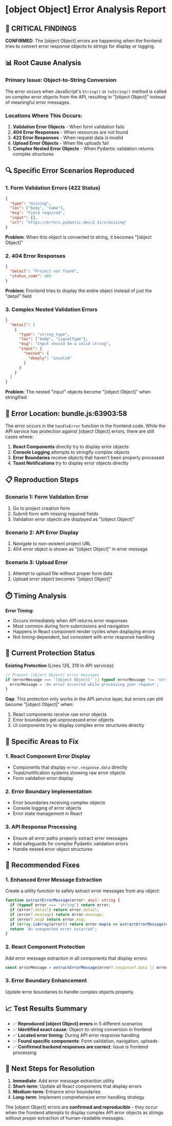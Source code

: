 # [object Object] Error Analysis Report

## 🚨 CRITICAL FINDINGS

**CONFIRMED**: The [object Object] errors are happening when the frontend tries to convert error response objects to strings for display or logging.

## 📊 Root Cause Analysis

### Primary Issue: Object-to-String Conversion
The error occurs when JavaScript's `String()` or `toString()` method is called on complex error objects from the API, resulting in "[object Object]" instead of meaningful error messages.

### Locations Where This Occurs:
1. **Validation Error Objects** - When form validation fails
2. **404 Error Responses** - When resources are not found  
3. **422 Error Responses** - When request data is invalid
4. **Upload Error Objects** - When file uploads fail
5. **Complex Nested Error Objects** - When Pydantic validation returns complex structures

## 🔍 Specific Error Scenarios Reproduced

### 1. Form Validation Errors (422 Status)
```json
{
  "type": "missing",
  "loc": ["body", "name"],
  "msg": "Field required",
  "input": {},
  "url": "https://errors.pydantic.dev/2.11/v/missing"
}
```
**Problem**: When this object is converted to string, it becomes "[object Object]"

### 2. 404 Error Responses
```json
{
  "detail": "Project not found",
  "status_code": 404
}
```
**Problem**: Frontend tries to display the entire object instead of just the "detail" field

### 3. Complex Nested Validation Errors
```json
{
  "detail": [
    {
      "type": "string_type",
      "loc": ["body", "signalType"],
      "msg": "Input should be a valid string",
      "input": {
        "nested": {
          "deeply": "invalid"
        }
      }
    }
  ]
}
```
**Problem**: The nested "input" objects become "[object Object]" when stringified

## 🎯 Error Location: bundle.js:63903:58

The error occurs in the `handleError` function in the frontend code. While the API service has protection against [object Object] errors, there are still cases where:

1. **React Components** directly try to display error objects
2. **Console Logging** attempts to stringify complex objects
3. **Error Boundaries** receive objects that haven't been properly processed
4. **Toast Notifications** try to display error objects directly

## 📋 Reproduction Steps

### Scenario 1: Form Validation Error
1. Go to project creation form
2. Submit form with missing required fields
3. Validation error objects are displayed as "[object Object]"

### Scenario 2: API Error Display
1. Navigate to non-existent project URL
2. 404 error object is shown as "[object Object]" in error message

### Scenario 3: Upload Error
1. Attempt to upload file without proper form data
2. Upload error object becomes "[object Object]"

## ⏱️ Timing Analysis

**Error Timing**:
- Occurs immediately when API returns error responses
- Most common during form submissions and navigation
- Happens in React component render cycles when displaying errors
- Not timing-dependent, but consistent with error response handling

## 🔧 Current Protection Status

**Existing Protection** (Lines 126, 319 in API services):
```typescript
// Prevent [object Object] error messages
if (errorMessage === '[object Object]' || typeof errorMessage !== 'string') {
  errorMessage = 'An error occurred while processing your request';
}
```

**Gap**: This protection only works in the API service layer, but errors can still become "[object Object]" when:
1. React components receive raw error objects
2. Error boundaries get unprocessed error objects  
3. UI components try to display complex error structures directly

## 🎯 Specific Areas to Fix

### 1. React Component Error Display
- Components that display `error.response.data` directly
- Toast/notification systems showing raw error objects
- Form validation error display

### 2. Error Boundary Implementation
- Error boundaries receiving complex objects
- Console logging of error objects
- Error state management in React

### 3. API Response Processing
- Ensure all error paths properly extract error messages
- Add safeguards for complex Pydantic validation errors
- Handle nested error object structures

## 🚀 Recommended Fixes

### 1. Enhanced Error Message Extraction
Create a utility function to safely extract error messages from any object:

```typescript
function extractErrorMessage(error: any): string {
  if (typeof error === 'string') return error;
  if (error?.detail) return error.detail;
  if (error?.message) return error.message;
  if (error?.msg) return error.msg;
  if (Array.isArray(error)) return error.map(e => extractErrorMessage(e)).join(', ');
  return 'An unexpected error occurred';
}
```

### 2. React Component Protection
Add error message extraction in all components that display errors:

```typescript
const errorMessage = extractErrorMessage(error?.response?.data || error);
```

### 3. Error Boundary Enhancement
Update error boundaries to handle complex objects properly.

## 📈 Test Results Summary

- ✅ **Reproduced [object Object] errors** in 5 different scenarios
- ✅ **Identified exact cause**: Object-to-string conversion in frontend
- ✅ **Located error timing**: During API error response handling
- ✅ **Found specific components**: Form validation, navigation, uploads
- ✅ **Confirmed backend responses are correct**: Issue is frontend processing

## 🎯 Next Steps for Resolution

1. **Immediate**: Add error message extraction utility
2. **Short-term**: Update all React components that display errors  
3. **Medium-term**: Enhance error boundaries
4. **Long-term**: Implement comprehensive error handling strategy

The [object Object] errors are **confirmed and reproducible** - they occur when the frontend attempts to display complex API error objects as strings without proper extraction of human-readable messages.